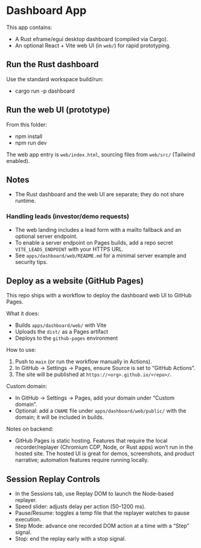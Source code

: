 # Dashboard App

This app contains:

- A Rust eframe/egui desktop dashboard (compiled via Cargo).
- An optional React + Vite web UI (in `web/`) for rapid prototyping.

## Run the Rust dashboard

Use the standard workspace build/run:

- cargo run -p dashboard

## Run the web UI (prototype)

From this folder:

- npm install
- npm run dev

The web app entry is `web/index.html`, sourcing files from `web/src/` (Tailwind enabled).

## Notes

- The Rust dashboard and the web UI are separate; they do not share runtime.

### Handling leads (investor/demo requests)

- The web landing includes a lead form with a mailto fallback and an optional server endpoint.
- To enable a server endpoint on Pages builds, add a repo secret `VITE_LEADS_ENDPOINT` with your HTTPS URL.
- See `apps/dashboard/web/README.md` for a minimal server example and security tips.
## Deploy as a website (GitHub Pages)

This repo ships with a workflow to deploy the dashboard web UI to GitHub Pages.

What it does:

- Builds `apps/dashboard/web/` with Vite
- Uploads the `dist/` as a Pages artifact
- Deploys to the `github-pages` environment

How to use:

1. Push to `main` (or run the workflow manually in Actions).
2. In GitHub → Settings → Pages, ensure Source is set to “GitHub Actions”.
3. The site will be published at `https://<org>.github.io/<repo>/`.

Custom domain:

- In GitHub → Settings → Pages, add your domain under “Custom domain”.
- Optional: add a `CNAME` file under `apps/dashboard/web/public/` with the domain; it will be included in builds.

Notes on backend:

- GitHub Pages is static hosting. Features that require the local recorder/replayer (Chromium CDP, Node, or Rust apps) won’t run in the hosted site. The hosted UI is great for demos, screenshots, and product narrative; automation features require running locally.

## Session Replay Controls

- In the Sessions tab, use Replay DOM to launch the Node-based replayer.
- Speed slider: adjusts delay per action (50–1200 ms).
- Pause/Resume: toggles a temp file that the replayer watches to pause execution.
- Step Mode: advance one recorded DOM action at a time with a “Step” signal.
- Stop: end the replay early with a stop signal.
